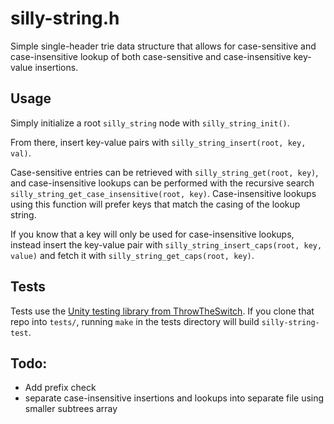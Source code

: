 # silly-string.h
Simple single-header trie data structure that allows for case-sensitive and case-insensitive lookup of both case-sensitive and case-insensitive key-value insertions. 
## Usage
Simply initialize a root `silly_string` node with `silly_string_init()`.

From there, insert key-value pairs with `silly_string_insert(root, key, val)`.

Case-sensitive entries can be retrieved with `silly_string_get(root, key)`, and case-insensitive lookups can be performed with the recursive search `silly_string_get_case_insensitive(root, key)`. Case-insensitive lookups using this function will prefer keys that match the casing of the lookup string.

If you know that a key will only be used for case-insensitive lookups, instead insert the key-value pair with `silly_string_insert_caps(root, key, value)` and fetch it with `silly_string_get_caps(root, key)`.
## Tests
Tests use the [Unity testing library from ThrowTheSwitch](https://github.com/ThrowTheSwitch/Unity).
If you clone that repo into `tests/`, running `make` in the tests directory will build `silly-string-test`.
## Todo:
- Add prefix check
- separate case-insensitive insertions and lookups into separate file using smaller subtrees array
